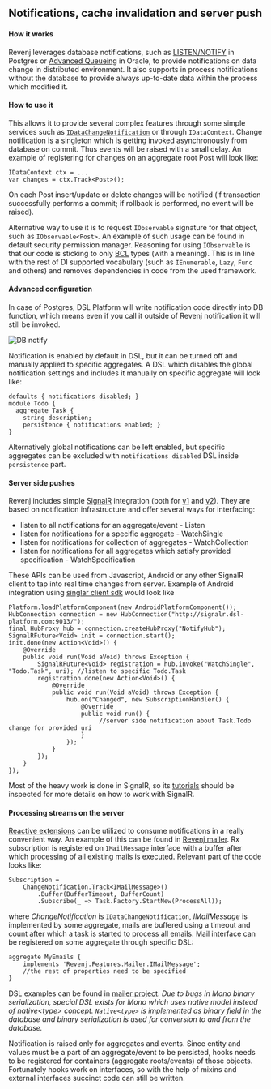 ## Notifications, cache invalidation and server push

#### How it works

Revenj leverages database notifications, such as [LISTEN/NOTIFY](http://www.postgresql.org/docs/9.1/static/sql-notify.html) in Postgres or [Advanced Queueing](http://docs.oracle.com/cd/B10501_01/appdev.920/a96587/qintro.htm) in Oracle, to provide notifications on data change in distributed environment. It also supports in process notifications without the database to provide always up-to-date data within the process which modified it.

#### How to use it

This allows it to provide several complex features through some simple services such as [`IDataChangeNotification`](https://github.com/ngs-doo/revenj/blob/master/csharp/Core/Revenj.Core.Interface/DomainPatterns/Notification.cs) or through `IDataContext`. Change notification is a singleton which is getting invoked asynchronously from database on commit. Thus events will be raised with a small delay. An example of registering for changes on an aggregate root Post will look like:

    IDataContext ctx = ...
    var changes = ctx.Track<Post>();

On each Post insert/update or delete changes will be notified (if transaction successfully performs a commit; if rollback is performed, no event will be raised).

Alternative way to use it is to request `IObservable` signature for that object, such as `IObservable<Post>`. An example of such usage can be found in default security permission manager. Reasoning for using `IObservable` is that our code is sticking to only [BCL](http://en.wikipedia.org/wiki/Standard_Libraries_%28CLI%29) types (with a meaning). This is in line with the rest of DI supported vocabulary (such as `IEnumerable`, `Lazy`, `Func` and others) and removes dependencies in code from the used framework.

#### Advanced configuration

In case of Postgres, DSL Platform will write notification code directly into DB function, which means even if you call it outside of Revenj notification it will still be invoked. 

![DB notify](pictures/postgres-notify.png)

Notification is enabled by default in DSL, but it can be turned off and manually applied to specific aggregates. A DSL which disables the global notification settings and includes it manually on specific aggregate will look like:

    defaults { notifications disabled; }
    module Todo {
      aggregate Task {
		string description;
        persistence { notifications enabled; }
	}

Alternatively global notifications can be left enabled, but specific aggregates can be excluded with `notifications disabled` DSL inside `persistence` part. 

#### Server side pushes

Revenj includes simple [SignalR](http://signalr.net/) integration (both for [v1](https://github.com/ngs-doo/revenj/tree/master/csharp/Server/Revenj.SignalRWeb) and [v2](https://github.com/ngs-doo/revenj/tree/master/csharp/Server/Revenj.SignalR2SelfHost)). They are based on notification infrastructure and offer several ways for interfacing:

 * listen to all notifications for an aggregate/event - Listen
 * listen for notifications for a specific aggregate - WatchSingle
 * listen for notifications for collection of aggregates - WatchCollection
 * listen for notifications for all aggregates which satisfy provided specification - WatchSpecification

These APIs can be used from Javascript, Android or any other SignalR client to tap into real time changes from server. Example of Android integration using [singlar client sdk](https://github.com/SignalR/java-client) would look like

    Platform.loadPlatformComponent(new AndroidPlatformComponent());
    HubConnection connection = new HubConnection("http://signalr.dsl-platform.com:9013/");
    final HubProxy hub = connection.createHubProxy("NotifyHub");
    SignalRFuture<Void> init = connection.start();
    init.done(new Action<Void>() {
        @Override
        public void run(Void aVoid) throws Exception {
            SignalRFuture<Void> registration = hub.invoke("WatchSingle", "Todo.Task", uri); //listen to specific Todo.Task
            registration.done(new Action<Void>() {
                @Override
                public void run(Void aVoid) throws Exception {
                    hub.on("Changed", new SubscriptionHandler() {
                        @Override
                        public void run() {
                             //server side notification about Task.Todo change for provided uri
                        }
                    });
                }
            });
        }
    });

Most of the heavy work is done in SignalR, so its [tutorials](https://github.com/SignalR/SignalR/wiki/SignalR-JS-Client) should be inspected for more details on how to work with SignalR. 

#### Processing streams on the server

[Reactive extensions](http://msdn.microsoft.com/en-us/data/gg577609.aspx) can be utilized to consume notifications in a really convenient way. An example of this can be found in [Revenj mailer](https://github.com/ngs-doo/revenj/blob/master/csharp/Features/Revenj.Features.Mailer/QueueProcessor.cs). Rx subscription is registered on `IMailMessage` interface with a buffer after which processing of all existing mails is executed. Relevant part of the code looks like:

    Subscription =
        ChangeNotification.Track<IMailMessage>()
            .Buffer(BufferTimeout, BufferCount)
            .Subscribe(_ => Task.Factory.StartNew(ProcessAll));
 
where *ChangeNotification* is `IDataChangeNotification`, *IMailMessage* is implemented by some aggregate, mails are buffered using a timeout and count after which a task is started to process all emails. Mail interface can be registered on some aggregate through specific DSL:

    aggregate MyEmails {
        implements 'Revenj.Features.Mailer.IMailMessage';
        //the rest of properties need to be specified
    }

DSL examples can be found in [mailer project](https://github.com/ngs-doo/revenj/tree/master/csharp/Features/Revenj.Features.Mailer/DSL). *Due to bugs in Mono binary serialization, special DSL exists for Mono which uses native model instead of native&lt;type&gt; concept. `Native<type>` is implemented as binary field in the database and binary serialization is used for conversion to and from the database.*

Notification is raised only for aggregates and events. Since entity and values must be a part of an aggregate/event to be persisted, hooks needs to be registered for containers (aggregate roots/events) of those objects. Fortunately hooks work on interfaces, so with the help of mixins and external interfaces succinct code can still be written. 
